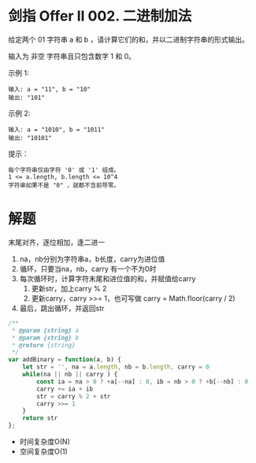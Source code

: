 # 剑指 Offer II 002. 二进制加法
给定两个 01 字符串 a 和 b ，请计算它们的和，并以二进制字符串的形式输出。

输入为 非空 字符串且只包含数字 1 和 0。

 

示例 1:
```
输入: a = "11", b = "10"
输出: "101"
```
示例 2:
```
输入: a = "1010", b = "1011"
输出: "10101"
```

提示：
```
每个字符串仅由字符 '0' 或 '1' 组成。
1 <= a.length, b.length <= 10^4
字符串如果不是 "0" ，就都不含前导零。
```

# 解题
末尾对齐，逐位相加，逢二进一
1. na，nb分别为字符串a，b长度，carry为进位值
2. 循环，只要当na，nb，carry 有一个不为0时
3. 每次循环时，计算字符末尾和进位值的和，并赋值给carry
   1. 更新str，加上carry % 2
   2. 更新carry，carry >>= 1，也可写做 carry = Math.floor(carry / 2)
4. 最后，跳出循环，并返回str
```js
/**
 * @param {string} a
 * @param {string} b
 * @return {string}
 */
var addBinary = function(a, b) {
    let str = '', na = a.length, nb = b.length, carry = 0
    while(na || nb || carry ) {
        const ia = na > 0 ? +a[--na] : 0, ib = nb > 0 ? +b[--nb] : 0
        carry += ia + ib
        str = carry % 2 + str
        carry >>= 1
    }
    return str
};
```
- 时间复杂度O(N)
- 空间复杂度O(1)
